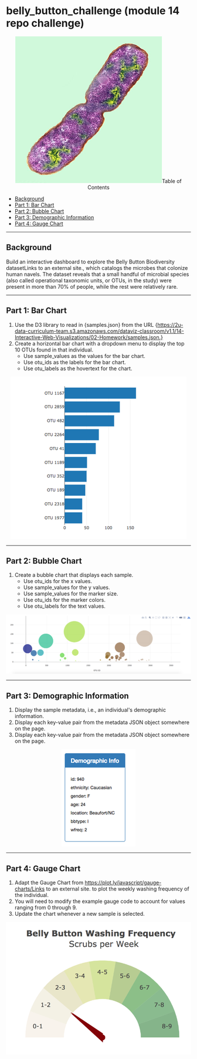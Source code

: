 # belly_button_challenge (module 14 repo challenge)

<p align="center">
<img src="Images/bacteria.jpg" alt="bacteria >
</p>
  
---
## Table of Contents

- [Background](#background)
- [Part 1: Bar Chart](#bar)
- [Part 2: Bubble Chart](#bubble)
- [Part 3: Demographic Information](#demographic)
- [Part 4: Gauge Chart](#gauge)

---
## Background <a name="background"></a>

Build an interactive dashboard to explore the Belly Button Biodiversity datasetLinks to an external site., which catalogs the microbes that colonize human navels.
The dataset reveals that a small handful of microbial species (also called operational taxonomic units, or OTUs, in the study) were present in more than 70% of people, while the rest were relatively rare.

---
## Part 1: Bar Chart <a name="bar"></a>

  1. Use the D3 library to read in {samples.json} from the URL {https://2u-data-curriculum-team.s3.amazonaws.com/dataviz-classroom/v1.1/14-Interactive-Web-Visualizations/02-Homework/samples.json.}
  2. Create a horizontal bar chart with a dropdown menu to display the top 10 OTUs found in that individual.
      -  Use sample_values as the values for the bar chart.
      -  Use otu_ids as the labels for the bar chart.
      -  Use otu_labels as the hovertext for the chart.
     
<p align="center">
<img src="Images/hw01.png" alt="bar_chart="500" >
</p>

---
## Part 2: Bubble Chart <a name="bubble"></a>
1. Create a bubble chart that displays each sample. 
      -  Use otu_ids for the x values.
      -  Use sample_values for the y values.
      -  Use sample_values for the marker size.
      -  Use otu_ids for the marker colors.
      -  Use otu_labels for the text values.

<p align="center">
<img src="Images/bubble_chart.png" alt="bubble_chart" >
</p>

---
## Part 3: Demographic Information <a name="demographic"></a>      
1. Display the sample metadata, i.e., an individual's demographic information.
2. Display each key-value pair from the metadata JSON object somewhere on the page.
3. Display each key-value pair from the metadata JSON object somewhere on the page.

  <p align="center">
<img src="Images/hw03.png" alt="demographic_chart" >
</p>

---
## Part 4: Gauge Chart <a name="gauge"></a>   

1. Adapt the Gauge Chart from https://plot.ly/javascript/gauge-charts/Links to an external site. to plot the weekly washing frequency of the individual.
2. You will need to modify the example gauge code to account for values ranging from 0 through 9.
3. Update the chart whenever a new sample is selected.

<p align="center">
<img src="Images/gauge.png" alt="gauge_chart" >
</p>
